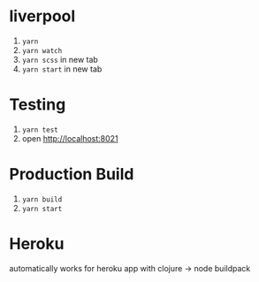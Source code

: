 # liverpool

1. `yarn`
2. `yarn watch`
3. `yarn scss` in new tab
4. `yarn start` in new tab

# Testing
1. `yarn test`
2. open [http://localhost:8021](http://localhost:8021)

# Production Build
1. `yarn build`
2. `yarn start`

# Heroku
automatically works for heroku app with clojure -> node buildpack

